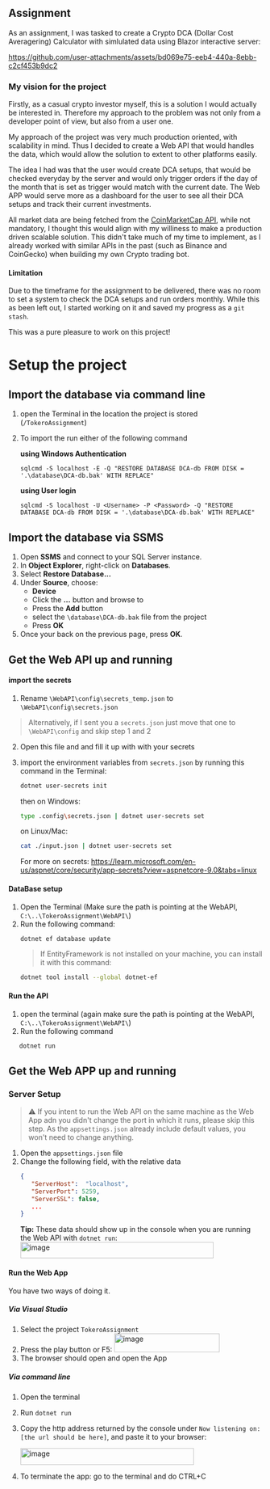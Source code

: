 ## Assignment 
As an assignment, I was tasked to create a Crypto DCA (Dollar Cost Averagering) Calculator with simlulated data using Blazor interactive server:


https://github.com/user-attachments/assets/bd069e75-eeb4-440a-8ebb-c2cf453b9dc2

### My vision for the project
Firstly, as a casual crypto investor myself, this is a solution I would actually be interested in.
Therefore my approach to the problem was not only from a developer point of view, but also from a user one.

My approach of the project was very much production oriented, with scalability in mind. 
Thus I decided to create a Web API that would handles the data, which would allow the solution to extent to other platforms easily.

The idea I had was that the user would create DCA setups, that would be checked everyday by the server and would only trigger orders if the day of the month that is set as trigger would match with the current date.
The Web APP would serve more as a dashboard for the user to see all their DCA setups and track their current investments.

All market data are being fetched from the [CoinMarketCap API](https://coinmarketcap.com/api/), while not mandatory, I thought this would align with my williness to make a production driven scalable solution.
This didn't take much of my time to implement, as I already worked with similar APIs in the past (such as Binance and CoinGecko) when building my own Crypto trading bot.

#### Limitation
Due to the timeframe for the assignment to be delivered, there was no room to set a system to check the DCA setups and run orders monthly.
While this as been left out, I started working on it and saved my progress as a `git stash`.

This was a pure pleasure to work on this project!

# Setup the project

## Import the database via command line
1. open the Terminal in the location the project is stored (`/TokeroAssignment`)
2. To import the run either of the following command
   
   **using Windows Authentication**

   `sqlcmd -S localhost -E -Q "RESTORE DATABASE DCA-db FROM DISK = '.\database\DCA-db.bak' WITH REPLACE"`

   **using User login**

   `sqlcmd -S localhost -U <Username> -P <Password> -Q "RESTORE DATABASE DCA-db FROM DISK = '.\database\DCA-db.bak' WITH REPLACE"`
   
## Import the database via SSMS
1. Open **SSMS** and connect to your SQL Server instance.
2. In **Object Explorer**, right-click on **Databases**.
3. Select **Restore Database...**
4. Under **Source**, choose:
   - **Device**
   - Click the **...** button and browse to
   - Press the **Add** button
   - select the `\database\DCA-db.bak` file from the project
   - Press **OK**
5. Once your back on the previous page, press **OK**.


## Get the Web API up and running

#### import the secrets
1. Rename `\WebAPI\config\secrets_temp.json` to `\WebAPI\config\secrets.json`
 > Alternatively, if I sent you a `secrets.json` just move that one to `\WebAPI\config` and skip step 1 and 2

2. Open this file and and fill it up with with your secrets
3. import the environment variables from  `secrets.json` by running this command in the Terminal:
   ```Bash
   dotnet user-secrets init
   ```
   then
   on Windows:
   ```Bash
   type .config\secrets.json | dotnet user-secrets set
   ```

   on Linux/Mac:
   ```Bash
   cat ./input.json | dotnet user-secrets set
   ```

   For more on secrets: https://learn.microsoft.com/en-us/aspnet/core/security/app-secrets?view=aspnetcore-9.0&tabs=linux

#### DataBase setup
1. Open the Terminal (Make sure the path is pointing at the WebAPI, `C:\..\TokeroAssignment\WebAPI\`)
2. Run the following command:
      ```Bash
      dotnet ef database update
      ```
      > If EntityFramework is not installed on your machine, you can install it with this command:
      ```Bash
      dotnet tool install --global dotnet-ef
      ```

#### Run the API
      
1. open the terminal (again make sure the path is pointing at the WebAPI, `C:\..\TokeroAssignment\WebAPI\`)
2. Run the following command
```Bash
   dotnet run   
```

## Get the Web APP up and running

### Server Setup
> ⚠️ If you intent to run the Web API on the same machine as the Web App adn you didn't change the port in which it runs, please skip this step. As the `appsettings.json` already include default values, you won't need to change anything.
1. Open the `appsettings.json` file
2. Change the following field, with the relative data
   ```Json
   {
      "ServerHost":  "localhost",
      "ServerPort": 5259,
      "ServerSSL": false,
      ...
   }
   ```
   **Tip:** These data should show up in the console when you are running the Web API with `dotnet run`:
   <img width="383" height="32" alt="image" src="https://github.com/user-attachments/assets/47e67787-f958-4c1a-9038-ef68987a5612" />

#### Run the Web App
You have two ways of doing it.

##### Via Visual Studio
1. Select the project `TokeroAssignment`
2. Press the play button or F5:
   <img width="209" height="37" alt="image" src="https://github.com/user-attachments/assets/37259c73-89fa-443b-8bdb-e0ecbf598a3f" />
3. The browser should open and open the App

##### Via command line
1. Open the terminal
2. Run `dotnet run`
3. Copy the http address returned by the console under `Now listening on: [the url should be here]`, and paste it to your browser:
   
   <img width="344" height="33" alt="image" src="https://github.com/user-attachments/assets/26388474-92b1-438d-a2ea-79a3bcfb2798" />
   
5. To terminate the app: go to the terminal and do CTRL+C




   


